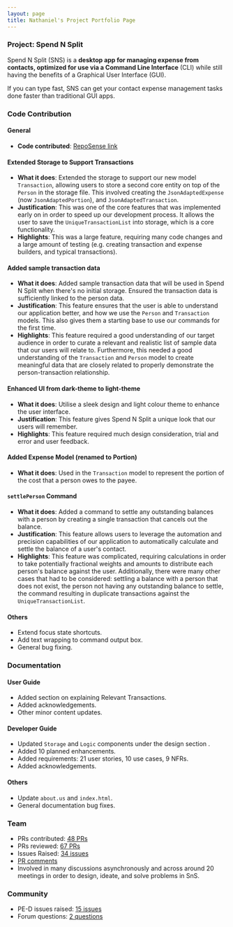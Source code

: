 ```yaml
---
layout: page
title: Nathaniel's Project Portfolio Page
---
```


### Project: Spend N Split

Spend N Split (SNS) is a **desktop app for managing expense from contacts, optimized for use via a Command Line Interface** (CLI) while still having the benefits of a Graphical User Interface (GUI).

If you can type fast, SNS can get your contact expense management tasks done faster than traditional GUI apps.

### Code Contribution

#### General
* **Code contributed**: [RepoSense link](https://nus-cs2103-ay2324s1.github.io/tp-dashboard/?search=nathanielcalimag&)

#### Extended Storage to Support Transactions
- **What it does**: Extended the storage to support our new model `Transaction`, allowing users to store a second core entity on top of the `Person` in the storage file. This involved creating the `JsonAdaptedExpense` (now `JsonAdaptedPortion`), and `JsonAdaptedTransaction`.
- **Justification**: This was one of the core features that was implemented early on in order to speed up our development process. It allows the user to save the `UniqueTransactionList` into storage, which is a core functionality.
- **Highlights**: This was a large feature, requiring many code changes and a large amount of testing (e.g. creating transaction and expense builders, and typical transactions).

#### Added sample transaction data
- **What it does**: Added sample transaction data that will be used in Spend N Split when there's no initial storage. Ensured the transaction data is sufficiently linked to the person data.
- **Justification**: This feature ensures that the user is able to understand our application better, and how we use the `Person` and `Transaction` models. This also gives them a starting base to use our commands for the first time.
- **Highlights**: This feature required a good understanding of our target audience in order to curate a relevant and realistic list of sample data that our users will relate to. Furthermore, this needed a good understanding of the `Transaction` and `Person` model to create meaningful data that are closely related to properly demonstrate the person-transaction relationship.

#### Enhanced UI from dark-theme to light-theme
- **What it does**: Utilise a sleek design and light colour theme to enhance the user interface.
- **Justification**: This feature gives Spend N Split a unique look that our users will remember.
- **Highlights**: This feature required much design consideration, trial and error and user feedback.

#### Added Expense Model (renamed to Portion) 
- **What it does**: Used in the `Transaction` model to represent the portion of the cost that a person owes to the payee.

#### `settlePerson` Command
- **What it does**: Added a command to settle any outstanding balances with a person by creating a single transaction that cancels out the balance.
- **Justification**: This feature allows users to leverage the automation and precision capabilities of our application to automatically calculate and settle the balance of a user's contact.
- **Highlights**: This feature was complicated, requiring calculations in order to take potentially fractional weights and amounts to distribute each person's balance against the user. Additionally, there were many other cases that had to be considered: settling a balance with a person that does not exist, the person not having any outstanding balance to settle, the command resulting in duplicate transactions against the `UniqueTransactionList`.

#### Others
- Extend focus state shortcuts.
- Add text wrapping to command output box.
- General bug fixing.

### Documentation

#### User Guide
- Added section on explaining Relevant Transactions.
- Added acknowledgements.
- Other minor content updates.

#### Developer Guide
- Updated `Storage` and `Logic` components under the design section .
- Added 10 planned enhancements.
- Added requirements: 21 user stories, 10 use cases, 9 NFRs.
- Added acknowledgements.

#### Others
- Update `about.us` and `index.html`.
- General documentation bug fixes.

### Team
- PRs contributed: [48 PRs](https://github.com/AY2324S1-CS2103T-W17-3/tp/pulls?q=is%3Apr+author%3Anathanielcalimag+)
- PRs reviewed: [67 PRs](https://github.com/AY2324S1-CS2103T-W17-3/tp/pulls?q=is%3Apr+reviewed-by%3A%40me+)
- Issues Raised: [34 issues](https://github.com/AY2324S1-CS2103T-W17-3/tp/issues?q=is%3Aissue+author%3Anathanielcalimag+)
- [PR comments](https://nus-cs2103-ay2324s1.github.io/dashboards/contents/tp-comments.html#156-nath-imag-nathanielcalimag-16-comments)
- Involved in many discussions asynchronously and across around 20 meetings in order to design, ideate, and solve problems in SnS.

### Community
- PE-D issues raised: [15 issues](https://github.com/AY2324S1-CS2103T-W16-1/tp/issues?q=%5BPE-D%5D%5BTester+E%5D+)
- Forum questions: [2 questions](https://github.com/nus-cs2103-AY2324S1/forum/issues?q=is%3Aissue+author%3Anathanielcalimag)

